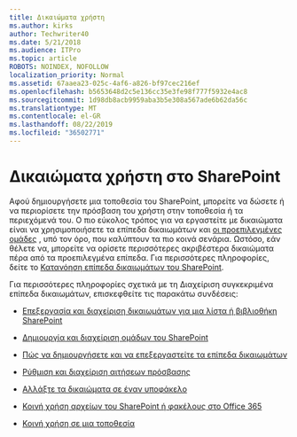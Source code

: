```yaml
---
title: Δικαιώματα χρήστη
ms.author: kirks
author: Techwriter40
ms.date: 5/21/2018
ms.audience: ITPro
ms.topic: article
ROBOTS: NOINDEX, NOFOLLOW
localization_priority: Normal
ms.assetid: 67aaea23-025c-4af6-a826-bf97cec216ef
ms.openlocfilehash: b5653648d2c5e136cc35e3fe98f777f5932e4ac8
ms.sourcegitcommit: 1d98db8acb9959aba3b5e308a567ade6b62da56c
ms.translationtype: MT
ms.contentlocale: el-GR
ms.lasthandoff: 08/22/2019
ms.locfileid: "36502771"
---
```

# <a name="user-permissions-in-sharepoint"></a>Δικαιώματα χρήστη στο SharePoint

Αφού δημιουργήσετε μια τοποθεσία του SharePoint, μπορείτε να δώσετε ή να περιορίσετε την πρόσβαση του χρήστη στην τοποθεσία ή τα περιεχόμενά του. Ο πιο εύκολος τρόπος για να εργαστείτε με δικαιώματα είναι να χρησιμοποιήσετε τα επίπεδα δικαιωμάτων και [οι προεπιλεγμένες ομάδες](https://support.office.com/article/default-sharepoint-groups-13bb2b6b-dd8c-447e-b71b-0e4bb9efe1d3) , υπό τον όρο, που καλύπτουν τα πιο κοινά σενάρια. Ωστόσο, εάν θέλετε να, μπορείτε να ορίσετε περισσότερες ακριβέστερα δικαιώματα πέρα από τα προεπιλεγμένα επίπεδα. Για περισσότερες πληροφορίες, δείτε το [Κατανόηση επίπεδα δικαιωμάτων του SharePoint](https://docs.microsoft.com/sharepoint/understanding-permission-levels).

Για περισσότερες πληροφορίες σχετικά με τη Διαχείριση συγκεκριμένα επίπεδα δικαιωμάτων, επισκεφθείτε τις παρακάτω συνδέσεις:

- [Επεξεργασία και διαχείριση δικαιωμάτων για μια λίστα ή βιβλιοθήκη SharePoint](https://support.office.com/article/customize-permissions-for-a-sharepoint-list-or-library-02d770f3-59eb-4910-a608-5f84cc297782)

- [Δημιουργία και διαχείριση ομάδων του SharePoint](https://support.office.com/article/create-and-manage-sharepoint-groups-b1e3cd23-1a78-4264-9284-87fed7282048)

- [Πώς να δημιουργήσετε και να επεξεργαστείτε τα επίπεδα δικαιωμάτων](https://docs.microsoft.com/sharepoint/how-to-create-and-edit-permission-levels)

- [Ρύθμιση και διαχείριση αιτήσεων πρόσβασης](https://support.office.com/article/set-up-and-manage-access-requests-94b26e0b-2822-49d4-929a-8455698654b3)

- [Αλλάξτε τα δικαιώματα σε έναν υποφάκελο](https://support.office.com/article/change-the-permissions-on-a-subfolder-5427bd7c-f20a-4f75-8cf2-5359dd45a1a6)

- [Κοινή χρήση αρχείων του SharePoint ή φακέλους στο Office 365](https://support.office.com/article/share-sharepoint-files-or-folders-1fe37332-0f9a-4719-970e-d2578da4941c)

- [Κοινή χρήση σε μια τοποθεσία](https://support.office.com/article/share-a-site-958771a8-d041-4eb8-b51c-afea2eae3658)
